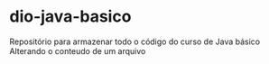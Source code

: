 # dio-java-basico
Repositório para armazenar todo o código do curso de Java básico
Alterando o conteudo de um arquivo